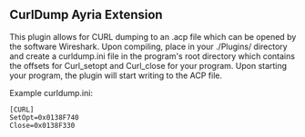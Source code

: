 CurlDump Ayria Extension
---

This plugin allows for CURL dumping to an .acp file which can be opened by the software Wireshark. Upon compiling, place in your ./Plugins/ directory and create a curldump.ini file in the program's root directory which contains the offsets for Curl_setopt and Curl_close for your program. Upon starting your program, the plugin will start writing to the ACP file.

Example curldump.ini:
```
[CURL]
SetOpt=0x0138F740
Close=0x0138F330
```